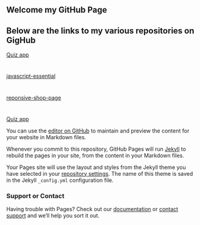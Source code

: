 ## Welcome my GitHub Page
## Below are the links to my various repositories on GigHub

[Quiz app](https://github.com/Vincentsarsah/quiz-app)
#
[javascript-essential](https://github.com/Vincentsarsah/javascript-essential-final)
#
[reponsive-shop-page](https://github.com/Vincentsarsah/reponsive-shop-page)
#
[Quiz app](https://github.com/Vincentsarsah/quiz-app)

You can use the [editor on GitHub](https://github.com/Vincentsarsah/Vincent/edit/gh-pages/index.md) to maintain and preview the content for your website in Markdown files.

Whenever you commit to this repository, GitHub Pages will run [Jekyll](https://jekyllrb.com/) to rebuild the pages in your site, from the content in your Markdown files.



Your Pages site will use the layout and styles from the Jekyll theme you have selected in your [repository settings](https://github.com/Vincentsarsah/Vincent/settings). The name of this theme is saved in the Jekyll `_config.yml` configuration file.

### Support or Contact

Having trouble with Pages? Check out our [documentation](https://docs.github.com/categories/github-pages-basics/) or [contact support](https://github.com/contact) and we’ll help you sort it out.
